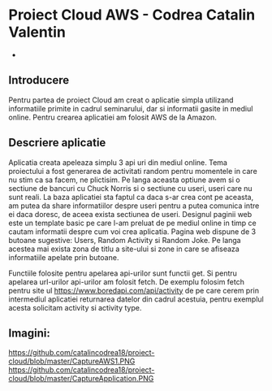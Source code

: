 # Proiect Cloud AWS - Codrea Catalin Valentin
-
Introducere
-
Pentru partea de proiect Cloud am creat o aplicatie simpla utilizand informatiile primite in cadrul seminarului, dar si informatii gasite in mediul online. Pentru crearea aplicatiei am folosit AWS de la Amazon.  

Descriere aplicatie
-
Aplicatia creata apeleaza simplu 3 api uri din mediul online. Tema proiectului a fost generarea de activitati random pentru momentele in care nu stim ca sa facem, ne plictisim. Pe langa aceasta optiune avem si o sectiune de bancuri cu Chuck Norris si o sectiune cu useri, useri care nu sunt reali. La baza aplicatiei sta faptul ca daca s-ar crea cont pe aceasta, am putea da share informatiilor despre useri pentru a putea comunica intre ei daca doresc, de aceea exista sectiunea de useri.
Designul paginii web este un template basic pe care l-am preluat de pe mediul online in timp ce cautam informatii despre cum voi crea aplicatia. Pagina web dispune de 3 butoane sugestive: Users, Random Activity si Random Joke. Pe langa acestea mai exista zona de titlu a site-ului si zone in care se afiseaza informatiile apelate prin butoane.

Functiile folosite pentru apelarea api-urilor sunt functii get. Si pentru apelarea url-urilor api-urilor am folosit fetch.
De exemplu folosim fetch pentru site ul https://www.boredapi.com/api/activity de pe care cerem prin intermediul aplicatiei returnarea datelor din cadrul acestuia, pentru exemplul acesta solicitam activity si activity type.

Imagini:
-
https://github.com/catalincodrea18/proiect-cloud/blob/master/CaptureAWS1.PNG
https://github.com/catalincodrea18/proiect-cloud/blob/master/CaptureApplication.PNG

